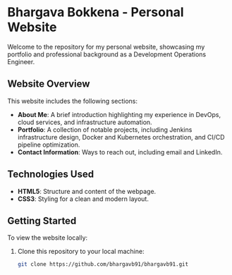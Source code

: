 # Bhargava Bokkena - Personal Website

Welcome to the repository for my personal website, showcasing my portfolio and professional background as a Development Operations Engineer.

## Website Overview

This website includes the following sections:

- **About Me**: A brief introduction highlighting my experience in DevOps, cloud services, and infrastructure automation.
- **Portfolio**: A collection of notable projects, including Jenkins infrastructure design, Docker and Kubernetes orchestration, and CI/CD pipeline optimization.
- **Contact Information**: Ways to reach out, including email and LinkedIn.

## Technologies Used

- **HTML5**: Structure and content of the webpage.
- **CSS3**: Styling for a clean and modern layout.

## Getting Started

To view the website locally:

1. Clone this repository to your local machine:
   ```bash
   git clone https://github.com/bhargavb91/bhargavb91.git
